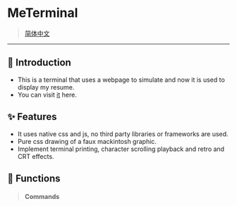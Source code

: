 # MeTerminal
 >[简体中文](./docs/README-ZH.md)
 ---

 ## 📢 Introduction
   - This is a terminal that uses a webpage to simulate and now it is used to display my resume.
   - You can visit [it](https://dodio12138.github.io/MeTerminal/src/MePC.html) here.
 

 ## ✨ Features
- It uses native css and js, no third party libraries or frameworks are used.
- Pure css drawing of a faux mackintosh graphic.
- Implement terminal printing, character scrolling playback and retro and CRT effects.

 ## 🔧 Functions
 >#### Commands
